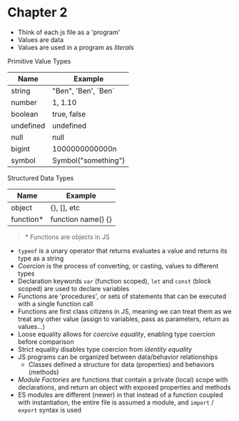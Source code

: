 # Chapter 2

- Think of each js file as a 'program'
- Values are data
- Values are used in a program as _literals_

Primitive Value Types

| Name      | Example               |
| --------- | --------------------- |
| string    | "Ben", 'Ben', \`Ben\` |
| number    | 1, 1.10               |
| boolean   | true, false           |
| undefined | undefined             |
| null      | null                  |
| bigint    | 1000000000000n        |
| symbol    | Symbol("something")   |

Structured Data Types

| Name       | Example            |
| ---------- | ------------------ |
| object     | {}, [], etc        |
| function\* | function name() {} |

> \* Functions are objects in JS

- `typeof` is a unary operator that returns evaluates a value and returns its type as a string
- _Coercion_ is the process of converting, or casting, values to different types
- Declaration keywords `var` (function scoped), `let` and `const` (block scoped) are used to declare variables
- Functions are 'procedures', or sets of statements that can be executed with a single function call
- Functions are first class citizens in JS, meaning we can treat them as we treat any other value (assign to variables, pass as parameters, return as values...)
- Loose equality allows for _coercive equality_, enabling type coercion before comparison
- Strict equality disables type coercion from _identity equality_
- JS programs can be organized between data/behavior relationships
  - Classes defined a structure for data (properties) and behaviors (methods)
- _Module Factories_ are functions that contain a private (local) scope with declarations, and return an object with exposed properties and methods
- ES modules are different (newer) in that instead of a function coupled with instantiation, the entire file is assumed a module, and `import` / `export` syntax is used
